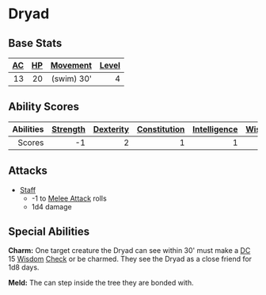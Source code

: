 # Dryad

## Base Stats

| [AC](../../../Player%20Characters/Derived%20Statistics/Armor%20Class.md) | [HP](../../../Player%20Characters/Derived%20Statistics/Health%20Points.md) | [Movement](../../../Game%20Procedures/Movement.md) | [Level](../../../Player%20Characters/Derived%20Statistics/Level.md) |
| -----------------------------------------------------------------------: | -------------------------------------------------------------------------: | -------------------------------------------------: | ------------------------------------------------------------------: |
|                                                                       13 |                                                                         20 |                                         (swim) 30' |                                                                   4 |

## Ability Scores

| Abilities | [Strength](../../../Player%20Characters/Chosen%20Statistics/Strength.md) | [Dexterity](../../../Player%20Characters/Chosen%20Statistics/Dexterity.md) | [Constitution](../../../Player%20Characters/Chosen%20Statistics/Constitution.md) | [Intelligence](../../../Player%20Characters/Chosen%20Statistics/Intelligence.md) | [Wisdom](../../../Player%20Characters/Chosen%20Statistics/Wisdom.md)<br> | [Charisma](../../../Player%20Characters/Chosen%20Statistics/Charisma.md)<br> |
| --------: | -----------------------------------------------------------------------: | -------------------------------------------------------------------------: | -------------------------------------------------------------------------------: | -------------------------------------------------------------------------------: | -----------------------------------------------------------------------: | ---------------------------------------------------------------------------: |
|    Scores |                                                                       -1 |                                                                          2 |                                                                                1 |                                                                                1 |                                                                        3 |                                                                            4 |

## Attacks

- [Staff](../../../Items/Individual%20Item%20Cards/Weapons/Melee%20Weapons/Small%20Simple%20Weapon.md)
	- -1 to [Melee Attack](../../../Game%20Procedures/Melee%20Attack.md) rolls
	- 1d4 damage

## Special Abilities

**Charm:** One target creature the Dryad can see within 30' must make a [DC](../../../Game%20Procedures/DC.md) 15 [Wisdom](../../../Player%20Characters/Chosen%20Statistics/Wisdom.md) [Check](../../../Game%20Procedures/Check.md) or be charmed. They see the Dryad as a close friend for 1d8 days.

**Meld:** The can step inside the tree they are bonded with.
